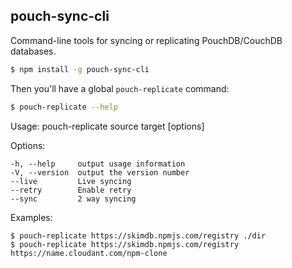 pouch-sync-cli
---

Command-line tools for syncing or replicating PouchDB/CouchDB databases.

```bash
$ npm install -g pouch-sync-cli
```

Then you'll have a global `pouch-replicate` command:

```bash
$ pouch-replicate --help
```

  Usage: pouch-replicate source target [options]

  Options:

    -h, --help     output usage information
    -V, --version  output the version number
    --live         Live syncing
    --retry        Enable retry
    --sync         2 way syncing

  Examples:

    $ pouch-replicate https://skimdb.npmjs.com/registry ./dir
    $ pouch-replicate https://skimdb.npmjs.com/registry https://name.cloudant.com/npm-clone
